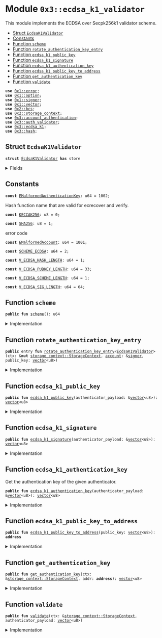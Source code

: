 
<a name="0x3_ecdsa_k1_validator"></a>

# Module `0x3::ecdsa_k1_validator`

This module implements the ECDSA over Secpk256k1 validator scheme.


-  [Struct `EcdsaK1Validator`](#0x3_ecdsa_k1_validator_EcdsaK1Validator)
-  [Constants](#@Constants_0)
-  [Function `scheme`](#0x3_ecdsa_k1_validator_scheme)
-  [Function `rotate_authentication_key_entry`](#0x3_ecdsa_k1_validator_rotate_authentication_key_entry)
-  [Function `ecdsa_k1_public_key`](#0x3_ecdsa_k1_validator_ecdsa_k1_public_key)
-  [Function `ecdsa_k1_signature`](#0x3_ecdsa_k1_validator_ecdsa_k1_signature)
-  [Function `ecdsa_k1_authentication_key`](#0x3_ecdsa_k1_validator_ecdsa_k1_authentication_key)
-  [Function `ecdsa_k1_public_key_to_address`](#0x3_ecdsa_k1_validator_ecdsa_k1_public_key_to_address)
-  [Function `get_authentication_key`](#0x3_ecdsa_k1_validator_get_authentication_key)
-  [Function `validate`](#0x3_ecdsa_k1_validator_validate)


<pre><code><b>use</b> <a href="">0x1::error</a>;
<b>use</b> <a href="">0x1::option</a>;
<b>use</b> <a href="">0x1::signer</a>;
<b>use</b> <a href="">0x1::vector</a>;
<b>use</b> <a href="">0x2::bcs</a>;
<b>use</b> <a href="">0x2::storage_context</a>;
<b>use</b> <a href="account_authentication.md#0x3_account_authentication">0x3::account_authentication</a>;
<b>use</b> <a href="auth_validator.md#0x3_auth_validator">0x3::auth_validator</a>;
<b>use</b> <a href="ecdsa_k1.md#0x3_ecdsa_k1">0x3::ecdsa_k1</a>;
<b>use</b> <a href="hash.md#0x3_hash">0x3::hash</a>;
</code></pre>



<a name="0x3_ecdsa_k1_validator_EcdsaK1Validator"></a>

## Struct `EcdsaK1Validator`



<pre><code><b>struct</b> <a href="ecdsa_k1_validator.md#0x3_ecdsa_k1_validator_EcdsaK1Validator">EcdsaK1Validator</a> <b>has</b> store
</code></pre>



<details>
<summary>Fields</summary>


<dl>
<dt>
<code>dummy_field: bool</code>
</dt>
<dd>

</dd>
</dl>


</details>

<a name="@Constants_0"></a>

## Constants


<a name="0x3_ecdsa_k1_validator_EMalformedAuthenticationKey"></a>



<pre><code><b>const</b> <a href="ecdsa_k1_validator.md#0x3_ecdsa_k1_validator_EMalformedAuthenticationKey">EMalformedAuthenticationKey</a>: u64 = 1002;
</code></pre>



<a name="0x3_ecdsa_k1_validator_KECCAK256"></a>

Hash function name that are valid for ecrecover and verify.


<pre><code><b>const</b> <a href="ecdsa_k1_validator.md#0x3_ecdsa_k1_validator_KECCAK256">KECCAK256</a>: u8 = 0;
</code></pre>



<a name="0x3_ecdsa_k1_validator_SHA256"></a>



<pre><code><b>const</b> <a href="ecdsa_k1_validator.md#0x3_ecdsa_k1_validator_SHA256">SHA256</a>: u8 = 1;
</code></pre>



<a name="0x3_ecdsa_k1_validator_EMalformedAccount"></a>

error code


<pre><code><b>const</b> <a href="ecdsa_k1_validator.md#0x3_ecdsa_k1_validator_EMalformedAccount">EMalformedAccount</a>: u64 = 1001;
</code></pre>



<a name="0x3_ecdsa_k1_validator_SCHEME_ECDSA"></a>



<pre><code><b>const</b> <a href="ecdsa_k1_validator.md#0x3_ecdsa_k1_validator_SCHEME_ECDSA">SCHEME_ECDSA</a>: u64 = 2;
</code></pre>



<a name="0x3_ecdsa_k1_validator_V_ECDSA_HASH_LENGTH"></a>



<pre><code><b>const</b> <a href="ecdsa_k1_validator.md#0x3_ecdsa_k1_validator_V_ECDSA_HASH_LENGTH">V_ECDSA_HASH_LENGTH</a>: u64 = 1;
</code></pre>



<a name="0x3_ecdsa_k1_validator_V_ECDSA_PUBKEY_LENGTH"></a>



<pre><code><b>const</b> <a href="ecdsa_k1_validator.md#0x3_ecdsa_k1_validator_V_ECDSA_PUBKEY_LENGTH">V_ECDSA_PUBKEY_LENGTH</a>: u64 = 33;
</code></pre>



<a name="0x3_ecdsa_k1_validator_V_ECDSA_SCHEME_LENGTH"></a>



<pre><code><b>const</b> <a href="ecdsa_k1_validator.md#0x3_ecdsa_k1_validator_V_ECDSA_SCHEME_LENGTH">V_ECDSA_SCHEME_LENGTH</a>: u64 = 1;
</code></pre>



<a name="0x3_ecdsa_k1_validator_V_ECDSA_SIG_LENGTH"></a>



<pre><code><b>const</b> <a href="ecdsa_k1_validator.md#0x3_ecdsa_k1_validator_V_ECDSA_SIG_LENGTH">V_ECDSA_SIG_LENGTH</a>: u64 = 64;
</code></pre>



<a name="0x3_ecdsa_k1_validator_scheme"></a>

## Function `scheme`



<pre><code><b>public</b> <b>fun</b> <a href="ecdsa_k1_validator.md#0x3_ecdsa_k1_validator_scheme">scheme</a>(): u64
</code></pre>



<details>
<summary>Implementation</summary>


<pre><code><b>public</b> <b>fun</b> <a href="ecdsa_k1_validator.md#0x3_ecdsa_k1_validator_scheme">scheme</a>(): u64 {
   <a href="ecdsa_k1_validator.md#0x3_ecdsa_k1_validator_SCHEME_ECDSA">SCHEME_ECDSA</a>
}
</code></pre>



</details>

<a name="0x3_ecdsa_k1_validator_rotate_authentication_key_entry"></a>

## Function `rotate_authentication_key_entry`



<pre><code><b>public</b> entry <b>fun</b> <a href="ecdsa_k1_validator.md#0x3_ecdsa_k1_validator_rotate_authentication_key_entry">rotate_authentication_key_entry</a>&lt;<a href="ecdsa_k1_validator.md#0x3_ecdsa_k1_validator_EcdsaK1Validator">EcdsaK1Validator</a>&gt;(ctx: &<b>mut</b> <a href="_StorageContext">storage_context::StorageContext</a>, <a href="account.md#0x3_account">account</a>: &<a href="">signer</a>, public_key: <a href="">vector</a>&lt;u8&gt;)
</code></pre>



<details>
<summary>Implementation</summary>


<pre><code><b>public</b> entry <b>fun</b> <a href="ecdsa_k1_validator.md#0x3_ecdsa_k1_validator_rotate_authentication_key_entry">rotate_authentication_key_entry</a>&lt;<a href="ecdsa_k1_validator.md#0x3_ecdsa_k1_validator_EcdsaK1Validator">EcdsaK1Validator</a>&gt;(ctx: &<b>mut</b> StorageContext, <a href="account.md#0x3_account">account</a>: &<a href="">signer</a>, public_key: <a href="">vector</a>&lt;u8&gt;) {
   // compare newly passed <b>public</b> key <b>with</b> ecdsa <b>public</b> key length <b>to</b> ensure it's compatible
   <b>assert</b>!(
      <a href="_length">vector::length</a>(&public_key) == <a href="ecdsa_k1_validator.md#0x3_ecdsa_k1_validator_V_ECDSA_PUBKEY_LENGTH">V_ECDSA_PUBKEY_LENGTH</a>,
      <a href="_invalid_argument">error::invalid_argument</a>(<a href="ecdsa_k1_validator.md#0x3_ecdsa_k1_validator_EMalformedAuthenticationKey">EMalformedAuthenticationKey</a>)
   );

   // ensure that the ecdsa <b>public</b> key <b>to</b> <b>address</b> isn't matched <b>with</b> the <a href="ed25519.md#0x3_ed25519">ed25519</a> <a href="account.md#0x3_account">account</a> <b>address</b>
   <b>let</b> account_addr = <a href="_address_of">signer::address_of</a>(<a href="account.md#0x3_account">account</a>);
   <b>let</b> ecdsa_addr = <a href="ecdsa_k1_validator.md#0x3_ecdsa_k1_validator_ecdsa_k1_public_key_to_address">ecdsa_k1_public_key_to_address</a>(public_key);
   <b>assert</b>!(
      account_addr != ecdsa_addr,
      <a href="_invalid_argument">error::invalid_argument</a>(<a href="ecdsa_k1_validator.md#0x3_ecdsa_k1_validator_EMalformedAccount">EMalformedAccount</a>)
   );

   // serialize the <b>address</b> <b>to</b> an auth key and rotate it by calling rotate_authentication_key
   <b>let</b> ecdsa_k1_authentication_key = moveos_std::bcs::to_bytes(&ecdsa_addr);
   <a href="account_authentication.md#0x3_account_authentication_rotate_authentication_key">account_authentication::rotate_authentication_key</a>&lt;<a href="ecdsa_k1_validator.md#0x3_ecdsa_k1_validator_EcdsaK1Validator">EcdsaK1Validator</a>&gt;(ctx, <a href="account.md#0x3_account">account</a>, ecdsa_k1_authentication_key);
}
</code></pre>



</details>

<a name="0x3_ecdsa_k1_validator_ecdsa_k1_public_key"></a>

## Function `ecdsa_k1_public_key`



<pre><code><b>public</b> <b>fun</b> <a href="ecdsa_k1_validator.md#0x3_ecdsa_k1_validator_ecdsa_k1_public_key">ecdsa_k1_public_key</a>(authenticator_payload: &<a href="">vector</a>&lt;u8&gt;): <a href="">vector</a>&lt;u8&gt;
</code></pre>



<details>
<summary>Implementation</summary>


<pre><code><b>public</b> <b>fun</b> <a href="ecdsa_k1_validator.md#0x3_ecdsa_k1_validator_ecdsa_k1_public_key">ecdsa_k1_public_key</a>(authenticator_payload: &<a href="">vector</a>&lt;u8&gt;): <a href="">vector</a>&lt;u8&gt; {
   <b>let</b> public_key = <a href="_empty">vector::empty</a>&lt;u8&gt;();
   <b>let</b> i = <a href="ecdsa_k1_validator.md#0x3_ecdsa_k1_validator_V_ECDSA_SCHEME_LENGTH">V_ECDSA_SCHEME_LENGTH</a> + <a href="ecdsa_k1_validator.md#0x3_ecdsa_k1_validator_V_ECDSA_SIG_LENGTH">V_ECDSA_SIG_LENGTH</a>;
   <b>while</b> (i &lt; <a href="ecdsa_k1_validator.md#0x3_ecdsa_k1_validator_V_ECDSA_SCHEME_LENGTH">V_ECDSA_SCHEME_LENGTH</a> + <a href="ecdsa_k1_validator.md#0x3_ecdsa_k1_validator_V_ECDSA_SIG_LENGTH">V_ECDSA_SIG_LENGTH</a> + <a href="ecdsa_k1_validator.md#0x3_ecdsa_k1_validator_V_ECDSA_PUBKEY_LENGTH">V_ECDSA_PUBKEY_LENGTH</a>) {
      <b>let</b> value = <a href="_borrow">vector::borrow</a>(authenticator_payload, i);
      <a href="_push_back">vector::push_back</a>(&<b>mut</b> public_key, *value);
      i = i + 1;
   };

   public_key
}
</code></pre>



</details>

<a name="0x3_ecdsa_k1_validator_ecdsa_k1_signature"></a>

## Function `ecdsa_k1_signature`



<pre><code><b>public</b> <b>fun</b> <a href="ecdsa_k1_validator.md#0x3_ecdsa_k1_validator_ecdsa_k1_signature">ecdsa_k1_signature</a>(authenticator_payload: &<a href="">vector</a>&lt;u8&gt;): <a href="">vector</a>&lt;u8&gt;
</code></pre>



<details>
<summary>Implementation</summary>


<pre><code><b>public</b> <b>fun</b> <a href="ecdsa_k1_validator.md#0x3_ecdsa_k1_validator_ecdsa_k1_signature">ecdsa_k1_signature</a>(authenticator_payload: &<a href="">vector</a>&lt;u8&gt;): <a href="">vector</a>&lt;u8&gt; {
   <b>let</b> sign = <a href="_empty">vector::empty</a>&lt;u8&gt;();
   <b>let</b> i = <a href="ecdsa_k1_validator.md#0x3_ecdsa_k1_validator_V_ECDSA_SCHEME_LENGTH">V_ECDSA_SCHEME_LENGTH</a>;
   <b>while</b> (i &lt; <a href="ecdsa_k1_validator.md#0x3_ecdsa_k1_validator_V_ECDSA_SIG_LENGTH">V_ECDSA_SIG_LENGTH</a> + 1) {
      <b>let</b> value = <a href="_borrow">vector::borrow</a>(authenticator_payload, i);
      <a href="_push_back">vector::push_back</a>(&<b>mut</b> sign, *value);
      i = i + 1;
   };

   sign
}
</code></pre>



</details>

<a name="0x3_ecdsa_k1_validator_ecdsa_k1_authentication_key"></a>

## Function `ecdsa_k1_authentication_key`

Get the authentication key of the given authenticator.


<pre><code><b>public</b> <b>fun</b> <a href="ecdsa_k1_validator.md#0x3_ecdsa_k1_validator_ecdsa_k1_authentication_key">ecdsa_k1_authentication_key</a>(authenticator_payload: &<a href="">vector</a>&lt;u8&gt;): <a href="">vector</a>&lt;u8&gt;
</code></pre>



<details>
<summary>Implementation</summary>


<pre><code><b>public</b> <b>fun</b> <a href="ecdsa_k1_validator.md#0x3_ecdsa_k1_validator_ecdsa_k1_authentication_key">ecdsa_k1_authentication_key</a>(authenticator_payload: &<a href="">vector</a>&lt;u8&gt;): <a href="">vector</a>&lt;u8&gt; {
   <b>let</b> public_key = <a href="ecdsa_k1_validator.md#0x3_ecdsa_k1_validator_ecdsa_k1_public_key">ecdsa_k1_public_key</a>(authenticator_payload);
   <b>let</b> addr = <a href="ecdsa_k1_validator.md#0x3_ecdsa_k1_validator_ecdsa_k1_public_key_to_address">ecdsa_k1_public_key_to_address</a>(public_key);
   moveos_std::bcs::to_bytes(&addr)
}
</code></pre>



</details>

<a name="0x3_ecdsa_k1_validator_ecdsa_k1_public_key_to_address"></a>

## Function `ecdsa_k1_public_key_to_address`



<pre><code><b>public</b> <b>fun</b> <a href="ecdsa_k1_validator.md#0x3_ecdsa_k1_validator_ecdsa_k1_public_key_to_address">ecdsa_k1_public_key_to_address</a>(public_key: <a href="">vector</a>&lt;u8&gt;): <b>address</b>
</code></pre>



<details>
<summary>Implementation</summary>


<pre><code><b>public</b> <b>fun</b> <a href="ecdsa_k1_validator.md#0x3_ecdsa_k1_validator_ecdsa_k1_public_key_to_address">ecdsa_k1_public_key_to_address</a>(public_key: <a href="">vector</a>&lt;u8&gt;): <b>address</b> {
   <b>let</b> bytes = <a href="_singleton">vector::singleton</a>((<a href="ecdsa_k1_validator.md#0x3_ecdsa_k1_validator_SCHEME_ECDSA">SCHEME_ECDSA</a> <b>as</b> u8));
   <a href="_append">vector::append</a>(&<b>mut</b> bytes, public_key);
   moveos_std::bcs::to_address(hash::blake2b256(&bytes))
}
</code></pre>



</details>

<a name="0x3_ecdsa_k1_validator_get_authentication_key"></a>

## Function `get_authentication_key`



<pre><code><b>public</b> <b>fun</b> <a href="ecdsa_k1_validator.md#0x3_ecdsa_k1_validator_get_authentication_key">get_authentication_key</a>(ctx: &<a href="_StorageContext">storage_context::StorageContext</a>, addr: <b>address</b>): <a href="">vector</a>&lt;u8&gt;
</code></pre>



<details>
<summary>Implementation</summary>


<pre><code><b>public</b> <b>fun</b> <a href="ecdsa_k1_validator.md#0x3_ecdsa_k1_validator_get_authentication_key">get_authentication_key</a>(ctx: &StorageContext, addr: <b>address</b>): <a href="">vector</a>&lt;u8&gt; {
   <b>let</b> auth_key_option = <a href="account_authentication.md#0x3_account_authentication_get_authentication_key">account_authentication::get_authentication_key</a>&lt;<a href="ecdsa_k1_validator.md#0x3_ecdsa_k1_validator_EcdsaK1Validator">EcdsaK1Validator</a>&gt;(ctx, addr);
   <b>if</b>(<a href="_is_some">option::is_some</a>(&auth_key_option)){
      <a href="_extract">option::extract</a>(&<b>mut</b> auth_key_option)
   }<b>else</b>{
     //<b>if</b> AuthenticationKey does not exist, <b>return</b> addr <b>as</b> authentication key
     moveos_std::bcs::to_bytes(&addr)
   }
}
</code></pre>



</details>

<a name="0x3_ecdsa_k1_validator_validate"></a>

## Function `validate`



<pre><code><b>public</b> <b>fun</b> <a href="ecdsa_k1_validator.md#0x3_ecdsa_k1_validator_validate">validate</a>(ctx: &<a href="_StorageContext">storage_context::StorageContext</a>, authenticator_payload: <a href="">vector</a>&lt;u8&gt;)
</code></pre>



<details>
<summary>Implementation</summary>


<pre><code><b>public</b> <b>fun</b> <a href="ecdsa_k1_validator.md#0x3_ecdsa_k1_validator_validate">validate</a>(ctx: &StorageContext, authenticator_payload: <a href="">vector</a>&lt;u8&gt;){
   // TODO handle non-<a href="ed25519.md#0x3_ed25519">ed25519</a> auth key and <b>address</b> relationship
   // <b>let</b> auth_key = <a href="ecdsa_k1_validator.md#0x3_ecdsa_k1_validator_ecdsa_k1_authentication_key">ecdsa_k1_authentication_key</a>(&authenticator_payload);
   // <b>let</b> auth_key_in_account = <a href="ecdsa_k1_validator.md#0x3_ecdsa_k1_validator_get_authentication_key">get_authentication_key</a>(ctx, <a href="_sender">storage_context::sender</a>(ctx));
   // <b>assert</b>!(
   //    auth_key_in_account == auth_key,
   //    <a href="auth_validator.md#0x3_auth_validator_error_invalid_account_auth_key">auth_validator::error_invalid_account_auth_key</a>()
   // );
   <b>assert</b>!(
      <a href="ecdsa_k1.md#0x3_ecdsa_k1_verify">ecdsa_k1::verify</a>(
         &<a href="ecdsa_k1_validator.md#0x3_ecdsa_k1_validator_ecdsa_k1_signature">ecdsa_k1_signature</a>(&authenticator_payload),
         &<a href="ecdsa_k1_validator.md#0x3_ecdsa_k1_validator_ecdsa_k1_public_key">ecdsa_k1_public_key</a>(&authenticator_payload),
         &<a href="_tx_hash">storage_context::tx_hash</a>(ctx),
         <a href="ecdsa_k1_validator.md#0x3_ecdsa_k1_validator_SHA256">SHA256</a>, // <a href="ecdsa_k1_validator.md#0x3_ecdsa_k1_validator_KECCAK256">KECCAK256</a>:0, <a href="ecdsa_k1_validator.md#0x3_ecdsa_k1_validator_SHA256">SHA256</a>:1, TODO: The <a href="../doc/hash.md#0x1_hash">hash</a> type may need <b>to</b> be passed through the authenticator
      ),
      <a href="auth_validator.md#0x3_auth_validator_error_invalid_authenticator">auth_validator::error_invalid_authenticator</a>()
   );
}
</code></pre>



</details>
